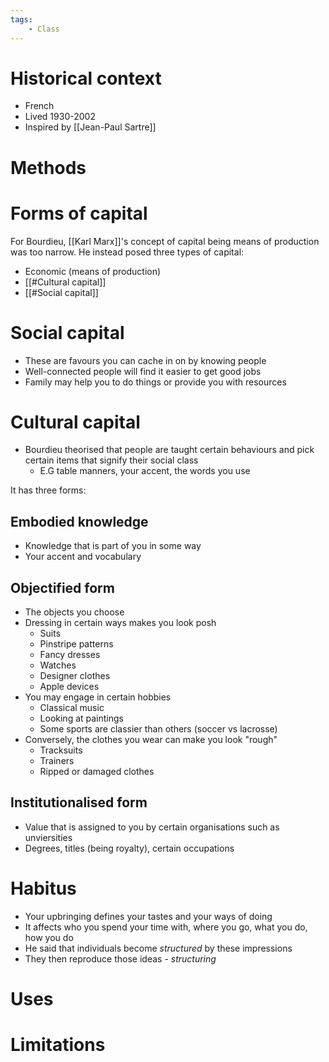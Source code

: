 ```yaml
---
tags: 
	- Class
---
```


# Historical context
- French
- Lived 1930-2002
- Inspired by [[Jean-Paul Sartre]]

# Methods

# Forms of capital
For Bourdieu, [[Karl Marx]]'s concept of capital being means of production was too narrow. He instead posed three types of capital:
- Economic (means of production)
- [[#Cultural capital]]
- [[#Social capital]]

# Social capital
- These are favours you can cache in on by knowing people
- Well-connected people will find it easier to get good jobs
- Family may help you to do things or provide you with resources

# Cultural capital
- Bourdieu theorised that people are taught certain behaviours and pick certain items that signify their social class
	- E.G table manners, your accent, the words you use

It has three forms:
## Embodied knowledge
- Knowledge that is part of you in some way
- Your accent and vocabulary

## Objectified form
- The objects you choose
- Dressing in certain ways makes you look posh
	- Suits
	- Pinstripe patterns
	- Fancy dresses
	- Watches
	- Designer clothes
	- Apple devices
- You may engage in certain hobbies
	- Classical music
	- Looking at paintings
	- Some sports are classier than others (soccer vs lacrosse)
- Conversely, the clothes you wear can make you look "rough"
	- Tracksuits
	- Trainers
	- Ripped or damaged clothes

## Institutionalised form
- Value that is assigned to you by certain organisations such as unviersities
- Degrees, titles (being royalty), certain occupations

# Habitus
- Your upbringing defines your tastes and your ways of doing
- It affects who you spend your time with, where you go, what you do, how you do
- He said that individuals become *structured* by these impressions
- They then reproduce those ideas - *structuring*

# Uses

# Limitations